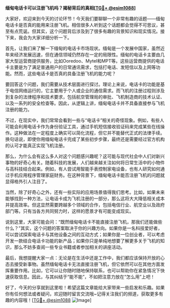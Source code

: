 **缅甸电话卡可以注册飞机吗？揭秘背后的真相[[TG💪+ @esim1088](https://t.me/s/esim1088)]**

大家好，欢迎来到今天的讨论环节！今天我们要聊聊一个非常有趣的话题——缅甸电话卡是否真的能用来注册飞机。相信很多人听到这个话题都会觉得不可思议，甚至有点荒诞。但其实，这个问题背后涉及到了很多有趣的背景知识和现实情况。接下来，我会为大家详细分析一下。

首先，让我们来了解一下缅甸的电话卡市场现状。缅甸是一个发展中国家，虽然近年来经济发展迅速，但在通信领域仍然存在一定的局限性。缅甸的电话卡主要由几家大型运营商提供服务，比如Ooredoo、Mytel和MPT等。这些运营商提供的电话卡主要是为了满足普通用户的日常通讯需求，包括打电话、发短信以及上网等功能。然而，这些电话卡是否真的具备注册飞机的能力呢？

要回答这个问题，我们需要从技术层面进行探讨。理论上来说，电话卡的功能是基于电信网络运行的，它主要用于个人或企业的通信需求。而飞机的注册过程则涉及到复杂的法律程序和技术要求，包括航空管理局的审批、飞机制造商的技术认证、以及一系列的安全检查等。因此，从逻辑上讲，缅甸电话卡并不具备直接参与飞机注册的能力。

不过，在现实中，我们常常会看到一些与“电话卡”相关的奇怪现象。例如，有些人可能会利用电话卡作为身份验证工具，通过手机短信接收验证码来完成某些在线操作。这种做法在一定程度上确实可以简化流程，但它并不能替代正式的法律手续。换句话说，即使你用缅甸电话卡完成了某些初步步骤，最终还是需要经过官方机构的认可才能真正实现飞机注册。

那么，为什么会有这么多人对这个问题感兴趣呢？这可能与现代社会中人们对新兴事物的好奇心有关。随着科技的发展，人们越来越关注如何将日常生活中的小物件与高科技结合起来。例如，有人尝试用智能手表控制家电设备，也有人研究如何通过手机应用程序管理家庭财务。在这种背景下，缅甸电话卡能否注册飞机的问题就显得格外引人注目了。

当然，除了好奇心之外，还有一些实际的应用场景值得我们思考。比如，如果未来能够找到一种方法，让电话卡成为飞机注册的一部分，那么这将大大降低相关成本并提高效率。但这显然需要跨越多个领域的合作，包括电信行业、航空业以及政府部门等。只有当各方共同努力时，这样的愿景才有可能变成现实。

说到这里，大家可能会问：“既然缅甸电话卡不能直接注册飞机，那我们还能做些什么？”其实，这个问题的答案取决于你的兴趣方向。如果你是一名科技爱好者，可以尝试探索电话卡与其他设备之间的互动方式；如果你是一位创业者，可以考虑开发一款结合电话卡功能的新产品；如果你只是单纯地想要了解更多关于飞机的知识，那么不妨多查阅一些专业书籍或者参加相关的讲座活动。

最后，我想提醒大家一点：无论是在生活中还是工作中，我们都应该保持开放的心态去接受新事物。虽然缅甸电话卡无法直接注册飞机，但它依然可以在其他方面发挥重要作用。比如，它可以让你随时随地保持联系，也可以帮助你在紧急情况下快速获取信息。因此，与其纠结于“能不能”，不如把注意力放在“怎么用”上吧！

好了，今天的分享就到这里啦！希望这篇文章能给大家带来一些启发和乐趣。如果你有任何想法或者疑问，欢迎随时留言交流哦~记得关注我们的频道，获取更多有趣的内容哦！[[TG💪+ @esim1088](https://t.me/s/esim1088) ![Image](https://i.postimg.cc/4NQfJmqS/Snipaste-2025-05-13-00-14-12.png)]